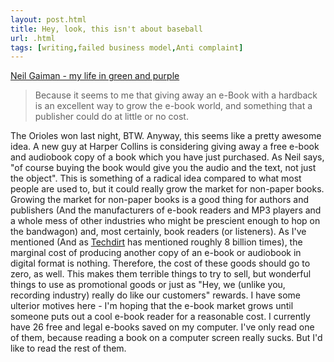 ```yaml
---
layout: post.html
title: Hey, look, this isn't about baseball
url: .html
tags: [writing,failed business model,Anti complaint]
---
```

[Neil Gaiman - my life in green and purple](http://journal.neilgaiman.com/2008/04/my-life-in-green-and-purple.html)

> Because it seems to me that giving away an e-Book with a hardback is an excellent way to grow the e-book world, and something that a publisher could do at little or no cost.

The Orioles won last night, BTW. Anyway, this seems like a pretty awesome idea. A new guy at Harper Collins is considering giving away a free e-book and audiobook copy of a book which you have just purchased. As Neil says, "of course buying the book would give you the audio and the text, not just the object". This is something of a radical idea compared to what most people are used to, but it could really grow the market for non-paper books. Growing the market for non-paper books is a good thing for authors and publishers (And the manufacturers of e-book readers and MP3 players and a whole mess of other industries who might be prescient enough to hop on the bandwagon) and, most certainly, book readers (or listeners). As I've mentioned (And as [Techdirt](http://www.techdirt.com) has mentioned roughly 8 billion times), the marginal cost of producing another copy of an e-book or audiobook in digital format is nothing. Therefore, the cost of these goods should go to zero, as well. This makes them terrible things to try to sell, but wonderful things to use as promotional goods or just as "Hey, we (unlike you, recording industry) really do like our customers" rewards. I have some ulterior motives here - I'm hoping that the e-book market grows until someone puts out a cool e-book reader for a reasonable cost. I currently have 26 free and legal e-books saved on my computer. I've only read one of them, because reading a book on a computer screen really sucks. But I'd like to read the rest of them.
